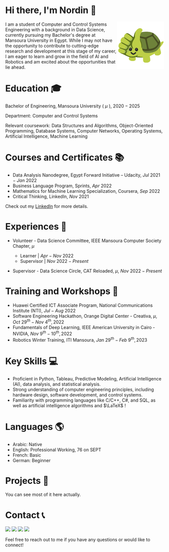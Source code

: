 # Hi there, I'm Nordin 👋
<img align="right" alt="👍🏼" src="like.webp" width="150"/>


I am a student of Computer and Control Systems Engineering with a background in Data Science, currently pursuing my Bachelor's degree at Mansoura University in Egypt. While I may not have the opportunity to contribute to cutting-edge research and development at this stage of my career, I am eager to learn and grow in the field of AI and Robotics and am excited about the opportunities that lie ahead.

# Education 🎓
Bachelor of Engineering, Mansoura University ( $\mu$ ), $2020 - 2025$

Department: Computer and Control Systems

Relevant coursework: Data Structures and Algorithms, Object-Oriented Programming, Database Systems, Computer Networks, Operating Systems, Artificial Intelligence, Machine Learning

# Courses and Certificates 📚
* Data Analysis Nanodegree, Egypt Forward Initiative – Udacity, $Jul \ 2021 - Jan \ 2022$
* Business Language Program, Sprints, $Apr \ 2022$
* Mathematics for Machine Learning Specialization, Coursera, $Sep \ 2022$
* Critical Thinking, LinkedIn, $Nov \ 2021$

Check out my [LinkedIn](https://www.linkedin.com/in/Nordin-shafiq/) for more details.

# Experiences 💼
* Volunteer - Data Science Committee, IEEE Mansoura Computer Society Chapter, $\mu$
    * Learner $| \ Apr - Nov \ 2022$
    * Supervisor $| \ Nov \ 2022 - Present$

* Supervisor - Data Science Circle, CAT Reloaded, $\mu$, $Nov \ 2022 - Present$

# Training and Workshops 🚀
* Huawei Certified ICT Associate Program, National Communications Institute (NTI), $Jul - Aug \ 2022$
* Software Engineering Hackathon, Orange Digital Center - Creativa, $\mu$, $Oct \ 29^{th} - Nov \ 4^{th}, 2022$
* Fundamentals of Deep Learning, IEEE American University in Cairo - NVIDIA, $Nov \ 9^{th} - 10^{th}, 2022$
* Robotics Winter Training, ITI Mansoura, $Jan \ 29^{th} - Feb \ 9^{th}, 2023$

# Key Skills 💻
* Proficient in Python, Tableau, Predictive Modeling, Artificial Intelligence (AI), data analysis, and statistical analysis.
* Strong understanding of computer engineering principles, including hardware design, software development, and control systems.
* Familiarity with programming languages like C/C++, C#, and SQL, as well as artificial intelligence algorithms and $\LaTeX$ !

# Languages 🌎
* Arabic: Native
* English: Professional Working, $76$ on SEPT
* French: Basic
* German: Beginner

# Projects 📁
You can see most of it here actually.

# Contact 📞
<a href="https://www.linkedin.com/in/Nordin-shafiq/"><img src="https://img.shields.io/badge/LinkedIn-0077B5?style=for-the-badge&logo=linkedin&logoColor=white"/></a>
<a href="mailto:nordinmohamed@std.mans.edu.eg"><img src="https://img.shields.io/badge/Gmail-D14836?style=for-the-badge&logo=gmail&logoColor=white"/></a>
<a href="https://facebook.com/nordiniv"><img src="https://img.shields.io/badge/Facebook-1877F2?style=for-the-badge&logo=facebook&logoColor=white"/></a>
<a href="https://t.me/nordiniv"><img src="https://img.shields.io/badge/Telegram-2CA5E0?style=for-the-badge&logo=telegram&logoColor=white"/></a>

Feel free to reach out to me if you have any questions or would like to connect!
